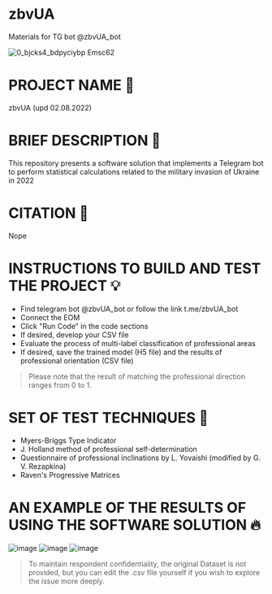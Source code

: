 # zbvUA
Materials for TG bot @zbvUA_bot

![0_bjcks4_bdpyciybp Emsc62](https://user-images.githubusercontent.com/55029455/154784480-f7aed697-4f21-49f2-a63c-7d07c902c53c.png)

# PROJECT NAME 👋
zbvUA (upd 02.08.2022)

# BRIEF DESCRIPTION 📄
This repository presents a software solution that implements a Telegram bot to perform statistical calculations related to the military invasion of Ukraine in 2022

# CITATION 🔌
Nope

# INSTRUCTIONS TO BUILD AND TEST THE PROJECT 💡
- Find telegram bot @zbvUA_bot or follow the link t.me/zbvUA_bot
- Connect the EOM
- Click "Run Code" in the code sections
- If desired, develop your CSV file
- Evaluate the process of multi-label classification of professional areas
- If desired, save the trained model (H5 file) and the results of professional orientation (CSV file)

> Please note that the result of matching the professional direction ranges from 0 to 1.

# SET OF TEST TECHNIQUES 📖
- Myers-Briggs Type Indicator
- J. Holland method of professional self-determination
- Questionnaire of professional inclinations by L. Yovaishi (modified by G. V. Rezapkina)
- Raven's Progressive Matrices

# AN EXAMPLE OF THE RESULTS OF USING THE SOFTWARE SOLUTION 🔥
![image](https://user-images.githubusercontent.com/55029455/154786025-c3cef465-d67c-4dbb-ab0c-d39f768fb0eb.png)
![image](https://user-images.githubusercontent.com/55029455/154786030-41227803-1b3d-43ec-b51e-af9ece559c5a.png)
![image](https://user-images.githubusercontent.com/55029455/154786105-0c69a6af-7e23-4b0d-ab3a-136075d5e64d.png)

> To maintain respondent confidentiality, the original Dataset is not provided, but you can edit the .csv file yourself if you wish to explore the issue more deeply.

